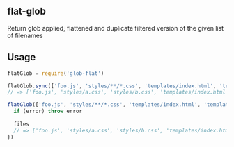 ## flat-glob

Return glob applied, flattened and duplicate filtered version of the given list of filenames

## Usage

```js
flatGlob = require('glob-flat')

flatGlob.sync(['foo.js', 'styles/**/*.css', 'templates/index.html', 'templates/**/*.html'])
// => ['foo.js', 'styles/a.css', 'styles/b.css', 'templates/index.html', 'templates/foo.html', 'templates/bar.html']

flatGlob(['foo.js', 'styles/**/*.css', 'templates/index.html', 'templates/**/*.html'], function (error, files) {
  if (error) throw error
  
  files
  // => ['foo.js', 'styles/a.css', 'styles/b.css', 'templates/index.html', 'templates/foo.html', 'templates/bar.html']
})
```
